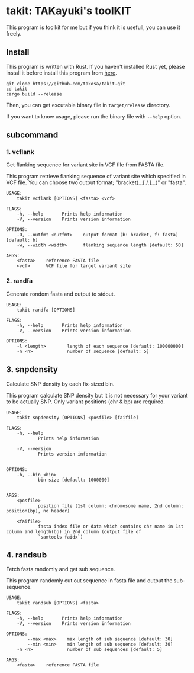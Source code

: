 takit: TAKayuki's toolKIT
=========================

This program is toolkit for me but if you think it is usefull, you can use it freely.

## Install

This program is written with Rust. If you haven't installed Rust yet,
please install it before install this program from [here](https://www.rust-lang.org/tools/install).

```
git clone https://github.com/takosa/takit.git
cd takit
cargo build --release
```

Then, you can get excutable binary file in `target/release` directory.

If you want to know usage, please run the binary file with `--help` option.

## subcommand

### 1. vcflank

Get flanking sequence for variant site in VCF file from FASTA file.

This program retrieve flanking sequence of variant site which specified in 
VCF file. You can choose two output format; "bracket(...[./.]...)" or "fasta".

```
USAGE:
    takit vcflank [OPTIONS] <fasta> <vcf>

FLAGS:
    -h, --help       Prints help information
    -V, --version    Prints version information

OPTIONS:
    -O, --outfmt <outfmt>    output format (b: bracket, f: fasta) [default: b]
    -w, --width <width>      flanking sequence length [default: 50]

ARGS:
    <fasta>    reference FASTA file
    <vcf>      VCF file for target variant site
```

### 2. randfa

Generate rondom fasta and output to stdout.


```
USAGE:
    takit randfa [OPTIONS]

FLAGS:
    -h, --help       Prints help information
    -V, --version    Prints version information

OPTIONS:
    -l <length>        length of each sequence [default: 100000000]
    -n <n>             number of sequence [default: 5]
```

## 3. snpdensity

Calculate SNP density by each fix-sized bin.

This program calculate SNP density but it is not necessary for your variant to be actually SNP. Only variant positions (chr & bp) are required.

```
USAGE:
    takit snpdensity [OPTIONS] <posfile> [faifile]

FLAGS:
    -h, --help       
            Prints help information

    -V, --version    
            Prints version information


OPTIONS:
    -b, --bin <bin>    
            bin size [default: 1000000]


ARGS:
    <posfile>    
            position file (1st column: chromosome name, 2nd column: position(bp), no header)

    <faifile>    
            fasta index file or data which contains chr name in 1st column and length(bp) in 2nd column (output file of
            `samtools faidx`)
```

## 4. randsub

Fetch fasta randomly and get sub sequence.

This program randomly cut out sequence in fasta file and output the sub-sequence.

```
USAGE:
    takit randsub [OPTIONS] <fasta>

FLAGS:
    -h, --help       Prints help information
    -V, --version    Prints version information

OPTIONS:
        --max <max>    max length of sub sequence [default: 30]
        --min <min>    min length of sub sequence [default: 30]
    -n <n>             number of sub sequences [default: 5]

ARGS:
    <fasta>    reference FASTA file
```

